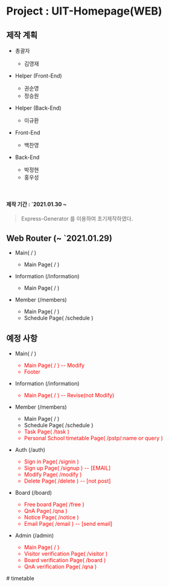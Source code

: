 Project : UIT-Homepage(WEB)
=================
## 제작 계획
<p>
    <ul>
        <li>총괄자</li>
        <ul>
            <li>김영재</li>
        </ul>
    </ul>
    <ul>
        <li>Helper (Front-End)</li>
        <ul>
            <li>권순영</li>
            <li>정승원</li>
        </ul>
    </ul>
    <ul>
        <li>Helper (Back-End)</li>
        <ul>
            <li>이규환</li>
        </ul>
    </ul>
    <ul>
        <li>Front-End</li>
        <ul>
            <li>백찬영</li>
        </ul>
    </ul>
    <ul>
        <li>Back-End</li>
        <ul>
            <li>박정현</li>
            <li>홍우성</li>
        </ul>
    </ul>
</p>
<br>

#### 제작 기간 : `2021.01.30 ~
> Express-Generator 를 이용하여 초기제작하였다.

## Web Router (~ `2021.01.29)
<p>
    <ul>
        <li>Main( / )</li>
        <ul>
            <li>Main Page( / )</li>
        </ul>
    </ul>
    <ul>
        <li>Information (/information)</li>
        <ul>
            <li>Main Page( / )</li>
        </ul>
    </ul>
    <ul>
        <li>Member (/members)</li>
        <ul>
            <li>Main Page( / )</li>
            <li>Schedule Page( /schedule )</li>
        </ul>
    </ul>
</p>

## 예정 사항
<p>
    <ul>
        <li>Main( / )</li>
        <ul>
            <li style="color:red">Main Page( / ) -- Modify</li>
            <li style="color:red">Footer</li>
        </ul>
    </ul>
    <ul>
        <li>Information (/information)</li>
        <ul>
            <li style="color:red">Main Page( / ) -- Revise(not Modify)</li>
        </ul>
    </ul>
    <ul>
        <li>Member (/members)</li>
        <ul>
            <li>Main Page( / )</li>
            <li>Schedule Page( /schedule )</li>
            <li style="color:red">Task Page( /task )</li>
            <li style="color:red">Personal School timetable Page( /pstp/:name or query )</li>
        </ul>
    </ul>
    <ul>
        <li>Auth (/auth)</li>
        <ul>
            <li style="color:red">Sign in Page( /signin )</li>
            <li style="color:red">Sign up Page( /signup ) -- [EMAIL]</li>
            <li style="color:red">Modify Page( /modify )</li>
            <li style="color:red">Delete Page( /delete ) -- [not post]</li>
        </ul>
    </ul>
    <ul>
        <li>Board (/board)</li>
        <ul>
            <li style="color:red">Free board Page( /free )</li>
            <li style="color:red">QnA Page( /qna )</li>
            <li style="color:red">Notice Page( /notice )</li>
            <li style="color:red">Email Page( /email ) -- [send email]</li>
        </ul>
    </ul>
    <ul>
        <li>Admin (/admin)</li>
        <ul>
            <li style="color:red">Main Page( / )</li>
            <li style="color:red">Visitor verification Page( /visitor )</li>
            <li style="color:red">Board verification Page( /board )</li>
            <li style="color:red">QnA verification Page( /qna )</li>
        </ul>
    </ul>
</p>
#   t i m e t a b l e  
 